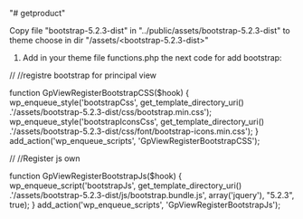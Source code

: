 "# getproduct" 

Copy file "bootstrap-5.2.3-dist" in  "../public/assets/bootstrap-5.2.3-dist"  to theme choose in dir "/assets/<bootstrap-5.2.3-dist>"


1.  Add in your theme file functions.php the next code for add bootstrap:

// //registre bootstrap for principal view

function GpViewRegisterBootstrapCSS($hook)
{
    wp_enqueue_style('bootstrapCss', get_template_directory_uri() .'/assets/bootstrap-5.2.3-dist/css/bootstrap.min.css');
    wp_enqueue_style('bootstrapIconsCss', get_template_directory_uri() .'/assets/bootstrap-5.2.3-dist/css/font/bootstrap-icons.min.css');
}
add_action('wp_enqueue_scripts', 'GpViewRegisterBootstrapCSS');



// //Register js own

function GpViewRegisterBootstrapJs($hook)
{
    wp_enqueue_script('bootstrapJs', get_template_directory_uri() .'/assets/bootstrap-5.2.3-dist/js/bootstrap.bundle.js', array('jquery'), "5.2.3", true);
}
add_action('wp_enqueue_scripts', 'GpViewRegisterBootstrapJs');



